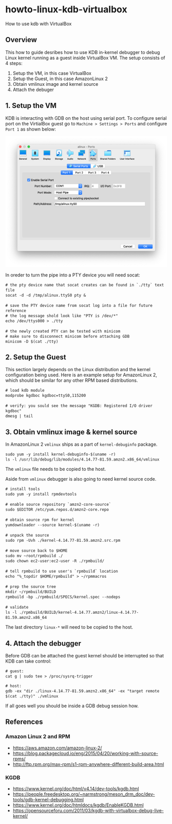 # howto-linux-kdb-virtualbox
How to use kdb with VirtualBox

## Overview
This how to guide desribes how to use KDB in-kernel debugger to debug Linux kernel running as a guest inside VirtualBox VM. The setup consists of 4 steps:

1. Setup the VM, in this case VirtualBox
2. Setup the Guest, in this case AmazonLinux 2
3. Obtain vmlinux image and kernel source
4. Attach the debuger

## 1. Setup the VM
KDB is interacting with GDB on the host using serial port. To configure serial port on the VirtialBox guest go to `Machine > Settings > Ports` and configure `Port 1` as shown below:

![VirtualBox port configuration](/images/vbox-ports.png)

In oreder to turn the pipe into a PTY device you will need socat:

```
# the pty device name that socat creates can be found in `./tty` text file
socat -d -d /tmp/alinux.ttyS0 pty &

# save the PTY device name from socat log into a file for future reference
# the log message shold look like "PTY is /dev/*"
echo /dev/ttys000 > ./tty

# the newly created PTY can be tested with minicom
# make sure to disconnect minicom before attaching GDB
minicom -D $(cat ./tty)
```

## 2. Setup the Guest
This section largely depends on the Linux distribution and the kernel configuration being used. Here is an example setup for AmazonLinux 2, which should be similar for any other RPM based distributions.

```
# load kdb module
modprobe kgdboc kgdboc=ttyS0,115200

# verify: you sould see the message "KGDB: Registered I/O driver kgdboc"
dmesg | tail
```

## 3. Obtain vmlinux image & kernel source
In AmazonLinux 2 `vmlinux` ships as a part of `kernel-debuginfo` package.

```
sudo yum -y install kernel-debuginfo-$(uname -r)
ls -l /usr/lib/debug/lib/modules/4.14.77-81.59.amzn2.x86_64/vmlinux
```

The `vmlinux` file needs to be copied to the host.

Aside from `vmlinux` debugger is also going to need kernel source code.

```
# install tools
sudo yum -y install rpmdevtools

# enable source repository `amzn2-core-source`
sudo $EDITOR /etc/yum.repos.d/amzn2-core.repo

# obtain source rpm for kernel
yumdownloader --source kernel-$(uname -r)

# unpack the source
sudo rpm -Uvh ./kernel-4.14.77-81.59.amzn2.src.rpm

# move source back to $HOME
sudo mv ~root/rpmbuild ./
sudo chown ec2-user:ec2-user -R ./rpmbuild/

# tell rpmbuild to use user's `rpmbuild` location
echo "%_topdir $HOME/rpmbuild" > ~/rpmmacros

# prep the source tree
mkdir ~/rpmbuild/BUILD
rpmbuild -bp ./rpmbuild/SPECS/kernel.spec --nodeps

# validate
ls -l ./rpmbuild/BUILD/kernel-4.14.77.amzn2/linux-4.14.77-81.59.amzn2.x86_64
```

The last directory `linux-*` will need to be copied to the host.

## 4. Attach the debugger

Before GDB can be attached the guest kernel should be interrupted so that KDB can take control:

```
# guest:
cat g | sudo tee > /proc/sysrq-trigger 
```

```
# host:
gdb -ex "dir ./linux-4.14.77-81.59.amzn2.x86_64" -ex "target remote $(cat ./tty)" ./vmlinux
```

If all goes well you should be inside a GDB debug session how.

## References
### Amazon Linux 2 and RPM
- https://aws.amazon.com/amazon-linux-2/
- https://blog.packagecloud.io/eng/2015/04/20/working-with-source-rpms/
- http://ftp.rpm.org/max-rpm/s1-rpm-anywhere-different-build-area.html

### KGDB
- https://www.kernel.org/doc/html/v4.14/dev-tools/kgdb.html
- https://people.freedesktop.org/~narmstrong/meson_drm_doc/dev-tools/gdb-kernel-debugging.html
- https://www.kernel.org/doc/htmldocs/kgdb/EnableKGDB.html
- https://opensourceforu.com/2011/03/kgdb-with-virtualbox-debug-live-kernel/
